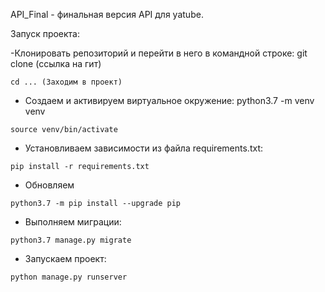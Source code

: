 API_Final - финальная версия API для yatube. 

Запуск проекта:

-Клонировать репозиторий и перейти в него в командной строке:
git clone (ссылка на гит)
```console
cd ... (Заходим в проект)
```
- Cоздаем и активируем виртуальное окружение:
python3.7 -m venv venv
```console
source venv/bin/activate
```
- Установливаем зависимости из файла requirements.txt:
```console
pip install -r requirements.txt
```
- Обновляем
```console
python3.7 -m pip install --upgrade pip
```
- Выполняем миграции:
```console
python3.7 manage.py migrate
```
- Запускаем проект:
```console
python manage.py runserver
```